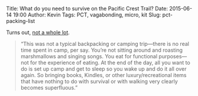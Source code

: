 Title: What do you need to survive on the Pacific Crest Trail?
Date: 2015-06-14 19:00
Author: Kevin
Tags: PCT, vagabonding, micro, kit
Slug: pct-packing-list

Turns out, [not a whole lot](http://www.travelandleisure.com/articles/andy-davidhazy-selfie-hiker-interview-packing-list).

> “This was not a typical backpacking or camping trip—there is no real time spent in camp, per say. You’re not sitting around and roasting marshmallows and singing songs.  You eat for functional purposes—not for the experience of eating. At the end of the day, all you want to do is set up camp and get to sleep so you wake up and do it all over again. So bringing books, Kindles, or other luxury/recreational items that have nothing to do with survival or with walking very clearly becomes superfluous.”
